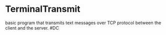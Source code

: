 # TerminalTransmit
basic program that transmits text messages over TCP protocol between the client and the server.
#DC

